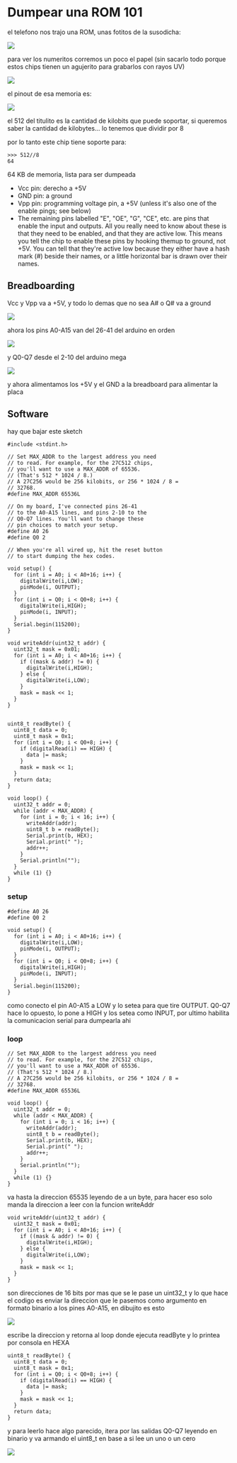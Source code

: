 # Dumpear una ROM 101

el telefono nos trajo una ROM, unas fotitos de la susodicha:

![](images/1.jpg)

para ver los numeritos corremos un poco el papel (sin sacarlo todo porque estos chips tienen un agujerito para grabarlos con rayos UV)

![](images/2.jpg)

el pinout de esa memoria es:

![](images/27C512pin.gif)

el 512 del titulito es la cantidad de kilobits que puede soportar, si queremos saber la cantidad de kilobytes... lo tenemos que dividir por 8

por lo tanto este chip tiene soporte para:

```
>>> 512//8
64
```

64 KB de memoria, lista para ser dumpeada

* Vcc pin: derecho a +5V
* GND pin: a ground
* Vpp pin: programming voltage pin, a +5V (unless it's also one of the enable pings; see below)
* The remaining pins labelled "E", "OE", "G", "CE", etc. are pins that enable the input and outputs. All you really need to know about these is that they need to be enabled, and that they are active low. This means you tell the chip to enable these pins by hooking themup to ground, not +5V. You can tell that they're active low because they either have a hash mark (#) beside their names, or a little horizontal bar is drawn over their names.

## Breadboarding

Vcc y Vpp va a +5V, y todo lo demas que no sea A# o Q# va a ground

![](images/4.jpg)

ahora los pins A0-A15 van del 26-41 del arduino en orden 

![](images/5.jpg)

y Q0-Q7 desde el 2-10 del arduino mega

![](images/6.png)

y ahora alimentamos los +5V y el GND a la breadboard para alimentar la placa

## Software

hay que bajar este sketch

```arduino
#include <stdint.h>

// Set MAX_ADDR to the largest address you need
// to read. For example, for the 27C512 chips,
// you'll want to use a MAX_ADDR of 65536.
// (That's 512 * 1024 / 8.)
// A 27C256 would be 256 kilobits, or 256 * 1024 / 8 =
// 32768.
#define MAX_ADDR 65536L

// On my board, I've connected pins 26-41
// to the A0-A15 lines, and pins 2-10 to the
// Q0-Q7 lines. You'll want to change these
// pin choices to match your setup.
#define A0 26
#define Q0 2

// When you're all wired up, hit the reset button
// to start dumping the hex codes.

void setup() {
  for (int i = A0; i < A0+16; i++) {
    digitalWrite(i,LOW);
    pinMode(i, OUTPUT);
  }
  for (int i = Q0; i < Q0+8; i++) {
    digitalWrite(i,HIGH);
    pinMode(i, INPUT);
  }
  Serial.begin(115200);
}

void writeAddr(uint32_t addr) {
  uint32_t mask = 0x01;
  for (int i = A0; i < A0+16; i++) {
    if ((mask & addr) != 0) {
      digitalWrite(i,HIGH);
    } else { 
      digitalWrite(i,LOW);
    }
    mask = mask << 1;
  }
}


uint8_t readByte() {
  uint8_t data = 0;
  uint8_t mask = 0x1;
  for (int i = Q0; i < Q0+8; i++) {
    if (digitalRead(i) == HIGH) {
      data |= mask;
    }
    mask = mask << 1;
  }
  return data;
}

void loop() {
  uint32_t addr = 0;
  while (addr < MAX_ADDR) {
    for (int i = 0; i < 16; i++) {
      writeAddr(addr);
      uint8_t b = readByte();
      Serial.print(b, HEX);
      Serial.print(" ");
      addr++;
    }
    Serial.println("");
  }
  while (1) {}
}
```

### setup

```arduino
#define A0 26
#define Q0 2

void setup() {
  for (int i = A0; i < A0+16; i++) {
    digitalWrite(i,LOW);
    pinMode(i, OUTPUT);
  }
  for (int i = Q0; i < Q0+8; i++) {
    digitalWrite(i,HIGH);
    pinMode(i, INPUT);
  }
  Serial.begin(115200);
}
```

como conecto el pin A0-A15 a LOW y lo setea para que tire OUTPUT. Q0-Q7 hace lo opuesto, lo pone a HIGH y los setea como INPUT, por ultimo habilita la comunicacion serial para dumpearla ahi

### loop

```arduino
// Set MAX_ADDR to the largest address you need
// to read. For example, for the 27C512 chips,
// you'll want to use a MAX_ADDR of 65536.
// (That's 512 * 1024 / 8.)
// A 27C256 would be 256 kilobits, or 256 * 1024 / 8 =
// 32768.
#define MAX_ADDR 65536L

void loop() {
  uint32_t addr = 0;
  while (addr < MAX_ADDR) {
    for (int i = 0; i < 16; i++) {
      writeAddr(addr);
      uint8_t b = readByte();
      Serial.print(b, HEX);
      Serial.print(" ");
      addr++;
    }
    Serial.println("");
  }
  while (1) {}
}
```

va hasta la direccion 65535 leyendo de a un byte, para hacer eso solo manda la direccion a leer con la funcion writeAddr

```arduino
void writeAddr(uint32_t addr) {
  uint32_t mask = 0x01;
  for (int i = A0; i < A0+16; i++) {
    if ((mask & addr) != 0) {
      digitalWrite(i,HIGH);
    } else {
      digitalWrite(i,LOW);
    }
    mask = mask << 1;
  }
}
```

son direcciones de 16 bits por mas que se le pase un uint32\_t y lo que hace el codigo es enviar la direccion que le pasemos como argumento en formato binario a los pines A0-A15, en dibujito es esto

![](images/6.jpg)

escribe la direccion y retorna al loop donde ejecuta readByte y lo printea por consola en HEXA

```arduino
uint8_t readByte() {
  uint8_t data = 0;
  uint8_t mask = 0x1;
  for (int i = Q0; i < Q0+8; i++) {
    if (digitalRead(i) == HIGH) {
      data |= mask;
    }
    mask = mask << 1;
  }
  return data;
}
```

y para leerlo hace algo parecido, itera por las salidas Q0-Q7 leyendo en binario y va armando el uint8\_t en base a si lee un uno o un cero

![](images/7.jpg)


